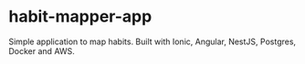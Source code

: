 # habit-mapper-app
Simple application to map habits. Built with Ionic, Angular, NestJS, Postgres, Docker and AWS.
